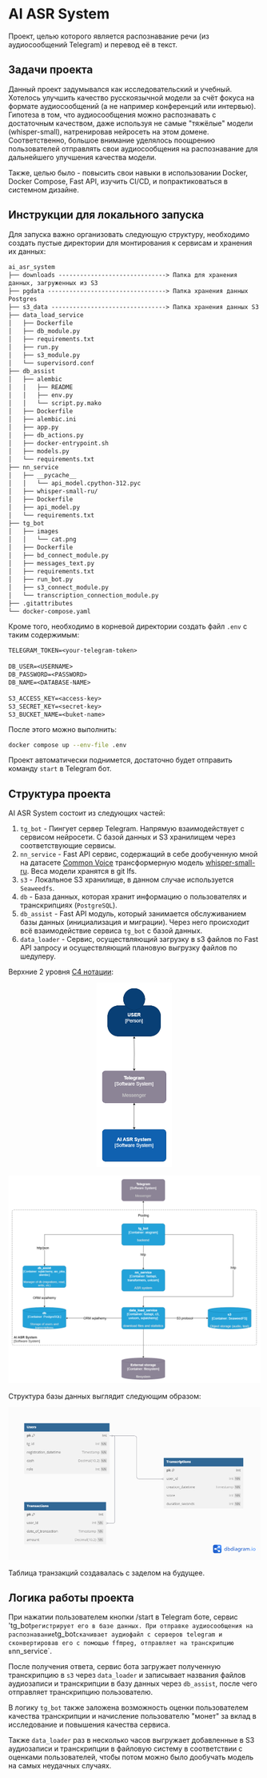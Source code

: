 # AI ASR System
Проект, целью которого является распознавание речи (из аудиосообщений Telegram) и перевод её в текст.  

## Задачи проекта  
Данный проект задумывался как исследовательский и учебный. Хотелось улучшить качество русскоязычной модели за счёт фокуса на
формате аудиосообщений (а не например конференций или интервью).  
Гипотеза в том, что аудиосообщения можно распознавать
с достаточным качеством, даже используя не самые "тяжёлые" модели (whisper-small), натренировав нейросеть на этом домене.
Соответственно, большое внимание уделялось поощрению пользователей отправлять свои аудиосообщения на распознавание для дальнейшего улучшения
качества модели.  

Также, целью было - повысить свои навыки в использовании Docker, Docker Compose, Fast API, изучить CI/CD, и попрактиковаться в системном дизайне.

## Инструкции для локального запуска
Для запуска важно организовать следующую структуру, необходимо создать пустые директории для монтирования к сервисам и хранения их данных:
```text
ai_asr_system
├── downloads ------------------------------> Папка для хранения данных, загруженных из S3
├── pgdata ---------------------------------> Папка хранения данных Postgres
├── s3_data --------------------------------> Папка хранения данных S3  
├── data_load_service
│   ├── Dockerfile
│   ├── db_module.py
│   ├── requirements.txt
│   ├── run.py
│   ├── s3_module.py
│   └── supervisord.conf
├── db_assist
│   ├── alembic
│   │   ├── README
│   │   ├── env.py
│   │   └── script.py.mako
│   ├── Dockerfile
│   ├── alembic.ini
│   ├── app.py
│   ├── db_actions.py
│   ├── docker-entrypoint.sh
│   ├── models.py
│   └── requirements.txt
├── nn_service
│   ├── __pycache__
│   │   └── api_model.cpython-312.pyc
│   ├── whisper-small-ru/
│   ├── Dockerfile
│   ├── api_model.py
│   └── requirements.txt
├── tg_bot
│   ├── images
│   │   └── cat.png
│   ├── Dockerfile
│   ├── bd_connect_module.py
│   ├── messages_text.py
│   ├── requirements.txt
│   ├── run_bot.py
│   ├── s3_connect_module.py
│   └── transcription_connection_module.py
├── .gitattributes
└── docker-compose.yaml
```

Кроме того, необходимо в корневой директории создать файл `.env` с таким содержимым:
```text
TELEGRAM_TOKEN=<your-telegram-token>

DB_USER=<USERNAME>
DB_PASSWORD=<PASSWORD>
DB_NAME=<DATABASE-NAME>

S3_ACCESS_KEY=<access-key>
S3_SECRET_KEY=<secret-key>
S3_BUCKET_NAME=<buket-name>
```

После этого можно выполнить:

```bash
docker compose up --env-file .env
```
Проект автоматически поднимется, достаточно будет отправить команду `start` в Telegram бот.

## Структура проекта
AI ASR System состоит из следующих частей:
1. `tg_bot` - Пингует сервер Telegram. Напрямую взаимодействует с сервисом нейросети. С базой данных и S3 хранилищем через соответствующие сервисы.
2. `nn_service` - Fast API сервис, содержащий в себе дообученную мной на датасете [Common Voice](https://huggingface.co/datasets/mozilla-foundation/common_voice_11_0/viewer/ru?views%5B%5D=ru_train) 
трансформерную модель [whisper-small-ru](https://huggingface.co/Dok-tor/whisper-small-ru). 
Веса модели хранятся в git lfs.
3. `s3` - Локальное S3 хранилище, в данном случае используется `Seaweedfs`.
4. `db` - База данных, которая хранит информацию о пользователях и транскрипциях (`PostgreSQL`).
5. `db_assist` - Fast API модуль, который занимается обслуживанием базы данных (инициализация и миграции). Через него происходит всё взаимодействие сервиса `tg_bot` с базой данных.
6. `data_loader` - Сервис, осуществляющий загрузку в s3 файлов по Fast API запросу и осуществляющий плановую выгрузку файлов по шедулеру.

Верхние 2 уровня [С4 нотации](https://habr.com/ru/companies/nspk/articles/679426/):
<p align="center">
  <img src="images/c1_level.png" alt="c2" width="150"/>
</p>
<p align="center">
  <img src="images/c2_level.png" alt="c1" />
</p>
  
Структура базы данных выглядит следующим образом:  

<p align="center">
  <img src="images/db_structure.png" alt="c1" />
</p>
Таблица транзакций создавалась с заделом на будущее.

## Логика работы проекта
При нажатии пользователем кнопки /start в Telegram боте, сервис 'tg_bot` регистрирует его в базе данных.
При отправке аудиосообщения на распознавание `tg_bot` скачивает аудиофайл с серверов telegram и сконвертировав его с помощью ffmpeg,
отправляет на транскрипцию в `nn_service`.  

После получения ответа, сервис бота загружает полученную транскрипцию в `s3` через `data_loader` и записывает названия файлов аудиозаписи и транскрипции в базу данных через `db_assist`,
после чего отправляет транскрипцию пользователю.  

В логику `tg_bot` также заложена возможность оценки пользователем качества транскрипции и
начисление пользователю "монет" за вклад в исследование и повышения качества сервиса.

Также `data_loader` раз в несколько часов выгружает добавленные в S3 аудиозаписи и транскрипции в файловую систему в соответствии с оценками пользователей, чтобы потом
можно было дообучать модель на самых неудачных случаях.